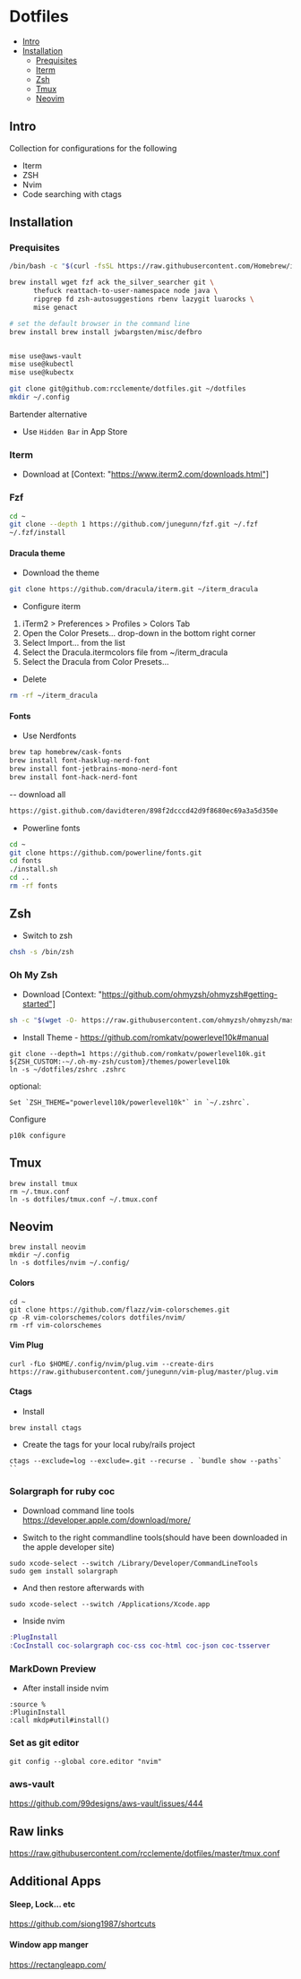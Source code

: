 # Dotfiles

- [Intro](#intro)
- [Installation](#installation)
  - [Prequisites](#prequisites)
  - [Iterm](#iterm)
  - [Zsh](#zsh)
  - [Tmux](#tmux)
  - [Neovim](#neovim)

## Intro

Collection for configurations for the following

- Iterm
- ZSH
- Nvim
- Code searching with ctags

## Installation

### Prequisites

```bash
/bin/bash -c "$(curl -fsSL https://raw.githubusercontent.com/Homebrew/install/master/install.sh)"

brew install wget fzf ack the_silver_searcher git \
      thefuck reattach-to-user-namespace node java \
      ripgrep fd zsh-autosuggestions rbenv lazygit luarocks \
      mise genact

# set the default browser in the command line
brew install brew install jwbargsten/misc/defbro


mise use@aws-vault
mise use@kubectl
mise use@kubectx

git clone git@github.com:rcclemente/dotfiles.git ~/dotfiles
mkdir ~/.config
```

Bartender alternative
- Use `Hidden Bar` in App Store


### Iterm

- Download at [Context: "https://www.iterm2.com/downloads.html"]

### Fzf

```bash
cd ~
git clone --depth 1 https://github.com/junegunn/fzf.git ~/.fzf
~/.fzf/install
```

#### Dracula theme

- Download the theme

```bash
git clone https://github.com/dracula/iterm.git ~/iterm_dracula
```

- Configure iterm

1. iTerm2 > Preferences > Profiles > Colors Tab
1. Open the Color Presets... drop-down in the bottom right corner
1. Select Import... from the list
1. Select the Dracula.itermcolors file from ~/iterm_dracula
1. Select the Dracula from Color Presets...

- Delete

```bash
rm -rf ~/iterm_dracula
```

#### Fonts

- Use Nerdfonts

```sh
brew tap homebrew/cask-fonts
brew install font-hasklug-nerd-font
brew install font-jetbrains-mono-nerd-font
brew install font-hack-nerd-font
```

-- download all

```sh
https://gist.github.com/davidteren/898f2dcccd42d9f8680ec69a3a5d350e
```

- Powerline fonts

```sh
cd ~
git clone https://github.com/powerline/fonts.git
cd fonts
./install.sh
cd ..
rm -rf fonts
```

## Zsh

- Switch to zsh

```sh
chsh -s /bin/zsh
```

### Oh My Zsh

- Download [Context: "https://github.com/ohmyzsh/ohmyzsh#getting-started"]

```sh
sh -c "$(wget -O- https://raw.githubusercontent.com/ohmyzsh/ohmyzsh/master/tools/install.sh)"

```

- Install Theme - https://github.com/romkatv/powerlevel10k#manual

```
git clone --depth=1 https://github.com/romkatv/powerlevel10k.git ${ZSH_CUSTOM:-~/.oh-my-zsh/custom}/themes/powerlevel10k
ln -s ~/dotfiles/zshrc .zshrc
```

optional:

```
Set `ZSH_THEME="powerlevel10k/powerlevel10k"` in `~/.zshrc`.

```

Configure

```
p10k configure
```


## Tmux

```
brew install tmux
rm ~/.tmux.conf
ln -s dotfiles/tmux.conf ~/.tmux.conf
```

## Neovim

```
brew install neovim
mkdir ~/.config
ln -s dotfiles/nvim ~/.config/
```

#### Colors

```
cd ~
git clone https://github.com/flazz/vim-colorschemes.git
cp -R vim-colorschemes/colors dotfiles/nvim/
rm -rf vim-colorschemes
```

#### Vim Plug

```
curl -fLo $HOME/.config/nvim/plug.vim --create-dirs https://raw.githubusercontent.com/junegunn/vim-plug/master/plug.vim
```

#### Ctags

- Install

```
brew install ctags
```

- Create the tags for your local ruby/rails project

```
ctags --exclude=log --exclude=.git --recurse . `bundle show --paths` ``
```

### Solargraph for ruby coc

- Download command line tools https://developer.apple.com/download/more/

- Switch to the right commandline tools(should have been downloaded in the apple developer site)

```
sudo xcode-select --switch /Library/Developer/CommandLineTools
sudo gem install solargraph
```

- And then restore afterwards with

```
sudo xcode-select --switch /Applications/Xcode.app

```

- Inside nvim

```lua
:PlugInstall
:CocInstall coc-solargraph coc-css coc-html coc-json coc-tsserver
```

### MarkDown Preview

- After install inside nvim

```
:source %
:PluginInstall
:call mkdp#util#install()
```

### Set as git editor

```
git config --global core.editor "nvim"
```

### aws-vault

https://github.com/99designs/aws-vault/issues/444

## Raw links

https://raw.githubusercontent.com/rcclemente/dotfiles/master/tmux.conf

## Additional Apps

#### Sleep, Lock... etc
https://github.com/siong1987/shortcuts

#### Window app manger
https://rectangleapp.com/


